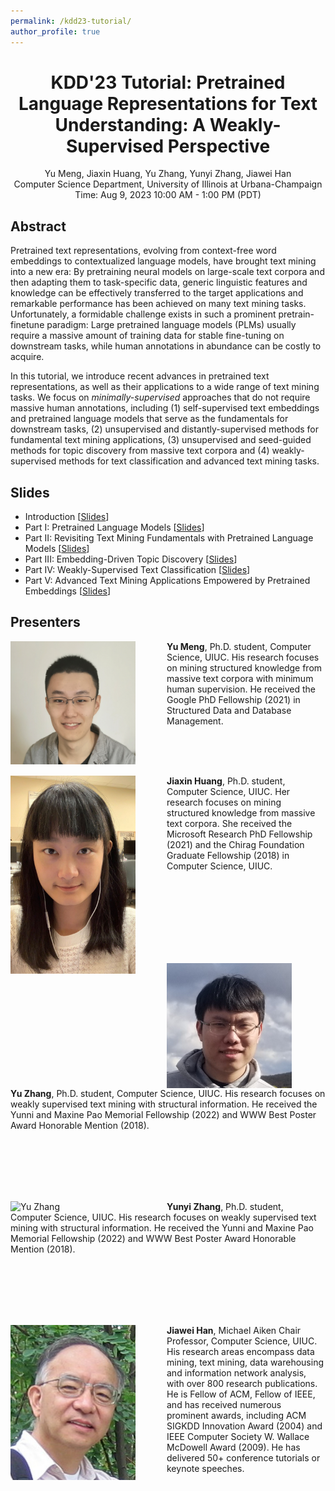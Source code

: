 ```yaml
---
permalink: /kdd23-tutorial/
author_profile: true
---
```


<center>
<h1>
KDD'23 Tutorial: Pretrained Language Representations for Text Understanding: A Weakly-Supervised Perspective
</h1>
Yu Meng, Jiaxin Huang, Yu Zhang, Yunyi Zhang, Jiawei Han<br/>
Computer Science Department, University of Illinois at Urbana-Champaign<br/>
Time: Aug 9, 2023 10:00 AM - 1:00 PM (PDT)
</center>

## Abstract

Pretrained text representations, evolving from context-free word embeddings to contextualized language models, have brought text mining into a new era: 
By pretraining neural models on large-scale text corpora and then adapting them to task-specific data, generic linguistic features and knowledge can be effectively transferred to the target applications and remarkable performance has been achieved on many text mining tasks.
Unfortunately, a formidable challenge exists in such a prominent pretrain-finetune paradigm: Large pretrained language models (PLMs) usually require a massive amount of training data for stable fine-tuning on downstream tasks, while human annotations in abundance can be costly to acquire.

In this tutorial, we introduce recent advances in pretrained text representations, as well as their applications to a wide range of text mining tasks.
We focus on _minimally-supervised_ approaches that do not require massive human annotations, including
(1) self-supervised text embeddings and pretrained language models that serve as the fundamentals for downstream tasks, 
(2) unsupervised and distantly-supervised methods for fundamental text mining applications,
(3) unsupervised and seed-guided methods for topic discovery from massive text corpora
and (4) weakly-supervised methods for text classification and advanced text mining tasks.


## Slides

* Introduction \[[Slides](/files/kdd22-tutorial/Part0.pdf)\]
* Part I: Pretrained Language Models \[[Slides](/files/kdd22-tutorial/Part1.pdf)\]
* Part II: Revisiting Text Mining Fundamentals with Pretrained Language Models \[[Slides](/files/kdd22-tutorial/Part2.pdf)\]
* Part III: Embedding-Driven Topic Discovery \[[Slides](/files/kdd22-tutorial/Part3.pdf)\]
* Part IV: Weakly-Supervised Text Classification \[[Slides](/files/kdd22-tutorial/Part4.pdf)\]
* Part V: Advanced Text Mining Applications Empowered by Pretrained Embeddings \[[Slides](/files/kdd22-tutorial/Part5.pdf)\]

## Presenters

<img align="left" img src="/images/Yu_Meng.jpg" alt="Yu Meng" style="width: 200px;margin-right:50px;"/>**Yu Meng**, Ph.D. student, Computer Science, UIUC. His research focuses on mining structured knowledge from massive text corpora with minimum human supervision. He received the Google PhD Fellowship (2021) in Structured Data and Database Management.

<br/>
<br/>
<br/>

<img align="left" img src="/images/Jiaxin_Huang.jpg" alt="Jiaxin Huang" style="width: 200px;margin-right:50px;"/>**Jiaxin Huang**, Ph.D. student, Computer Science, UIUC. Her research focuses on mining structured knowledge from massive text corpora. She received the Microsoft Research PhD Fellowship (2021) and the Chirag Foundation Graduate Fellowship (2018) in Computer Science, UIUC.

<br/>
<br/>
<br/>
<br/>
<br/>
<br/>
<br/>

<img align="left" img src="/images/Yu_Zhang.png" alt="Yu Zhang" style="width: 200px;margin-right:50px;"/>**Yu Zhang**, Ph.D. student, Computer Science, UIUC. His research focuses on weakly supervised text mining with structural information. He received the Yunni and Maxine Pao Memorial Fellowship (2022) and WWW Best Poster Award Honorable Mention (2018).

<br/>
<br/>
<br/>
<br/>
<br/>

<img align="left" img src="/images/Yunyi_Zhang.png" alt="Yu Zhang" style="width: 200px;margin-right:50px;"/>**Yunyi Zhang**, Ph.D. student, Computer Science, UIUC. His research focuses on weakly supervised text mining with structural information. He received the Yunni and Maxine Pao Memorial Fellowship (2022) and WWW Best Poster Award Honorable Mention (2018).

<br/>
<br/>
<br/>
<br/>
<br/>

<img align="left" img src="/images/Jiawei_Han.jpg" alt="Jiawei Han" style="width: 200px;margin-right:50px;"/>**Jiawei Han**, Michael Aiken Chair Professor, Computer Science, UIUC. His research areas encompass data mining, text mining, data warehousing and information network analysis, with over 800 research publications. He is Fellow of ACM, Fellow of IEEE, and has received numerous prominent awards, including ACM SIGKDD Innovation Award (2004) and IEEE Computer Society W. Wallace McDowell Award (2009). He has delivered 50+ conference tutorials or keynote speeches.

